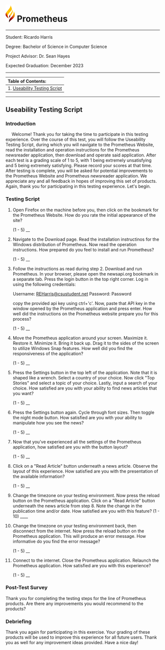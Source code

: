 
# <img src="../media/prometheus_logo.png" style="width:30px"> Prometheus

---
Student: Ricardo Harris

Degree: Bachelor of Science in Computer Science

Project Advisor: Dr. Sean Hayes

Expected Graduation: December 2023

---

<table>
	<thead>
		<tr>
			<th align="left">
				Table of Contents:
			</th>
		</tr>
	</thead>
	<tbody>
		<tr>
			<td>
				1. <a href="#script">Useability Testing Script</a>
			</td>
		</tr>
	</tbody>
</table>

---
## Useability Testing Script <a id="script"></a>

### Introduction
<p>
	&nbsp;&nbsp;&nbsp;&nbsp;&nbsp;Welcome! Thank you for taking the time to participate in this testing experience. Over the course of this test, you will follow the Useability Testing Script, during which you will navigate to the Prometheus Website, read the installation and operation instructions for the Prometheus newsreader application, then download and operate said application. After each test is a grading scale of 1 to 5, with 1 being extremely unsatisfying and 5 being extremely satisfying. Please record your scores at that time. After testing is complete, you will be asked for potential improvements to the Prometheus Website and Prometheus newsreader application. We appreciate any and all feedback in hopes of improving this set of products. Again, thank you for participating in this testing experience. Let's begin.
</p>

### Testing Script
1. Open Firefox on the machine before you, then click on the bookmark for the Prometheus Website. How do you rate the initial appearance of the site?

	(1 - 5) __

2. Navigate to the Download page. Read the installation instructinos for the Windows distribution of Prometheus. Now read the operation instructions. How prepared do you feel to install and run Prometheus?

	(1 - 5) __

3. Follow the instructions as read during step 2. Download and run Prometheus. In your browser, please open the newsapi.org bookmark in a separate tab. Press the login button in the top right corner. Log in using the following credentials:

	Username: REHarris@csustudent.net
	Password: Password

	copy the provided api key using ctrl+'c'. Now, paste that API key in the window opened by the Prometheus application and press enter. How well did the instructions on the Prometheus website prepare you for this process?

	(1 - 5) __

5. Move the Prometheus application around your screen. Maximize it. Restore it. Minimize it. Bring it back up. Drag it to the sides of the screen to utilize Windows Snap features. How well did you find the responsiveness of the application?

	(1 - 5) __

6. Press the Settings button in the top left of the application. Note that it is shaped like a wrench. Select a country of your choice. Now click "Top Stories" and select a topic of your choice. Lastly, input a search of your choice. How satisfied are you with your ability to find news articles that you want?

	(1 - 5) __

7. Press the Settings button again. Cycle through font sizes. Then toggle the night mode button. How satisfied are you with your ability to manipulate how you see the news?

	(1 - 5) __

8. Now that you've experienced all the settings of the Prometheus application, how satisfied are you with the button layout?

	(1 - 5) __

9. Click on a "Read Article" button underneath a news article. Observe the layout of this experience. How satisfied are you with the presentation of the available information?

	(1 - 5) __

10. Change the timezone on your testing environment. Now press the reload button on the Prometheus application. Click on a "Read Article" button underneath the news article from step 8. Note the change in the publication time and/or date. How satisfied are you with this feature? (1 - 10) ____
11. Change the timezone on your testing environment back, then disconnect from the internet. Now press the reload button on the Prometheus application. This will produce an error message. How informative do you find the error message?

	(1 - 5) __

12. Connect to the internet. Close the Prometheus application. Relaunch the Prometheus application. How satisfied are you with this experience?

	(1 - 5) __

### Post-Test Survey
Thank you for completing the testing steps for the line of Prometheus products. Are there any improvements you would recommend to the products?

### Debriefing
Thank you again for participating in this exercise. Your grading of these products will be used to improve this experience for all future users. Thank you as well for any improvement ideas provided. Have a nice day!
